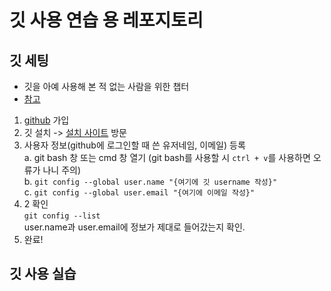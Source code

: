 # 깃 사용 연습 용 레포지토리

## 깃 세팅

- 깃을 아예 사용해 본 적 없는 사람을 위한 챕터
- [참고](https://git-scm.com/video/get-going)

1. [github](https://github.com/) 가입
2. 깃 설치 -> [설치 사이트](https://git-scm.com/downloads) 방문
3. 사용자 정보(github에 로그인할 때 쓴 유저네임, 이메일) 등록
    <br/> a. git bash 창 또는 cmd 창 열기 (git bash를 사용할 시 `ctrl + v`를 사용하면 오류가 나니 주의)
    <br/> b. `git config --global user.name "{여기에 깃 username 작성}"`
    <br/> c. `git config --global user.email "{여기에 이메일 작성}"`
4. 2 확인
    <br/> `git config --list`
    <br/> user.name과 user.email에 정보가 제대로 들어갔는지 확인.
5. 완료!

## 깃 사용 실습
